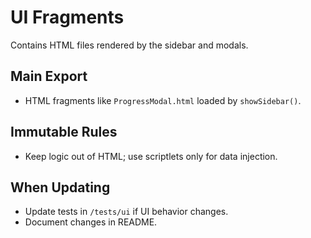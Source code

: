 # UI Fragments

Contains HTML files rendered by the sidebar and modals.

## Main Export
- HTML fragments like `ProgressModal.html` loaded by `showSidebar()`.

## Immutable Rules
- Keep logic out of HTML; use scriptlets only for data injection.

## When Updating
- Update tests in `/tests/ui` if UI behavior changes.
- Document changes in README.
